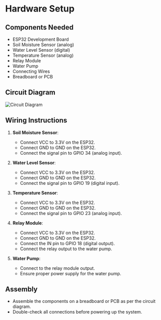 # Hardware Setup

## Components Needed
- ESP32 Development Board
- Soil Moisture Sensor (analog)
- Water Level Sensor (digital)
- Temperature Sensor (analog)
- Relay Module
- Water Pump
- Connecting Wires
- Breadboard or PCB

## Circuit Diagram
![Circuit Diagram](../images/circuit_diagram.png)

## Wiring Instructions
1. **Soil Moisture Sensor**:
   - Connect VCC to 3.3V on the ESP32.
   - Connect GND to GND on the ESP32.
   - Connect the signal pin to GPIO 34 (analog input).

2. **Water Level Sensor**:
   - Connect VCC to 3.3V on the ESP32.
   - Connect GND to GND on the ESP32.
   - Connect the signal pin to GPIO 19 (digital input).

3. **Temperature Sensor**:
   - Connect VCC to 3.3V on the ESP32.
   - Connect GND to GND on the ESP32.
   - Connect the signal pin to GPIO 23 (analog input).

4. **Relay Module**:
   - Connect VCC to 3.3V on the ESP32.
   - Connect GND to GND on the ESP32.
   - Connect the IN pin to GPIO 18 (digital output).
   - Connect the relay output to the water pump.

5. **Water Pump**:
   - Connect to the relay module output.
   - Ensure proper power supply for the water pump.

## Assembly
- Assemble the components on a breadboard or PCB as per the circuit diagram.
- Double-check all connections before powering up the system.
